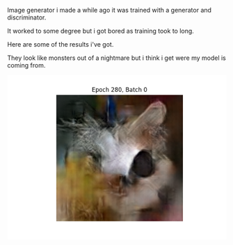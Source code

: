 Image generator i made a while ago it was trained with a generator and discriminator.

It worked to some degree but i got bored as training took to long.

Here are some of the results i've got.

They look like monsters out of a nightmare but i think i get were my model is coming from.

![alt text](https://github.com/duk7292/ImageGenerator/blob/main/images/generated_image_gen_12_epoch_280_batch0.png?raw=true)
